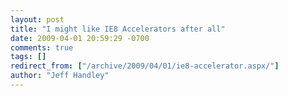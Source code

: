 ```yaml
---
layout: post
title: "I might like IE8 Accelerators after all"
date: 2009-04-01 20:59:29 -0700
comments: true
tags: []
redirect_from: ["/archive/2009/04/01/ie8-accelerator.aspx/"]
author: "Jeff Handley"
---
```


